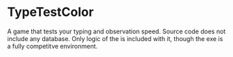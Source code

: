 # TypeTestColor

A game that tests your typing and observation speed. Source code does not include any database.
Only logic of the is included with it, though the exe is a fully competitve environment.